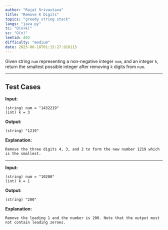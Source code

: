 ```yaml
---
author: "Rajat Srivastava"
title: "Remove K Digits"
topics: "greedy string stack"
langs: "java py"
tc: "O(n+k)"
sc: "O(n)"
leetid: 402
difficulty: "medium"
date: 2025-06-18T01:15:27.910115
---
```


Given string `num` representing a non-negative integer `num`, and an integer `k`, 
return the smallest possible integer after removing `k` digits from `num`.

---

## Test Cases

**Input:**
```
(string) num = "1432219"
(int) k = 3
```

**Output:**
```
(string) "1219"
```

**Explanation:**
```
Remove the three digits 4, 3, and 2 to form the new number 1219 which is the smallest.
```

---

**Input:**
```
(string) num = "10200"
(int) k = 1
```

**Output:**
```
(string) "200"
```

**Explanation:**
```
Remove the leading 1 and the number is 200. Note that the output must not contain leading zeroes.
```
